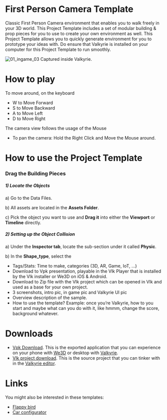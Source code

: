 # First Person Camera Template

Classic First Person Camera environment that enables you to walk freely in your 3D world. This Project Template includes a set of modular building & prop pieces for you to use to create your own environment as well. 
This Project Template allows you to quickly generate environment for you to prototype your ideas with. 
Do ensure that Valkyrie is installed on your computer for this Project Template to run smoothly. 

![01_ingame_03](https://cdn2.talansoft.com/ftp/img/first_person_camera/01_ingame_03.png)
Captured inside Valkyrie. 

# How to play

To move around, on the keyboard
- W to Move Forward
- S to Move Backward
- A to Move Left
- D to Move Right

The camera view follows the usage of the Mouse
- To pan the camera: Hold the Right Click and Move the Mouse around.


# How to use the Project Template

### Drag the Building Pieces 

##### 1) Locate the Objects 
a) Go to the Data Files. 
 
b) All assets are located in the **Assets Folder**.
 
c) Pick the object you want to use and **Drag it** into either the **Viewport** or **Timeline** directly.


##### 2) Setting up the Object Collision
a) Under the **Inspector tab**, locate the sub-section under it called **Physic**. 

b) In the **Shape_type**, select the 



* Tags/Stats: Time to make, categories (3D, AR, Game, IoT, ...)
* Download to Vpk presentation, playable in the Vlk Player that is installed by the Vlk installer or We3D on iOS & Android.
* Download to Zip file with the Vlk project which can be opened in Vlk and used as a base for your own project.
* 3 screenshots, intro pic, in game pic and Valkyrie UI pic
* Overview description of the sample.
* How to use the template? Example: once you’re Valkyrie, how to you start and maybe what can you do with it, like hmmm, change the score, background whatever.

















# Downloads

- [Vpk Download](https://cdn2.talansoft.com/ftp/samples/FPS-Sample.vpk). This is the exported application that you can experience on your phone with [We3D](/vlk/downloads#we3d) or desktop with [Valkyrie](/vlk/downloads#vlk).
- [Vlk project download](https://cdn2.talansoft.com/ftp/samples/FPS-Sample.zip). This is the source project that you can tinker with in the [Valkyrie editor](/vlk/downloads#vlk).

# Links

You might also be interested in these templates:
- [Flappy bird](./flappy-bird)
- [Car configurator](./Car-Configurator)
